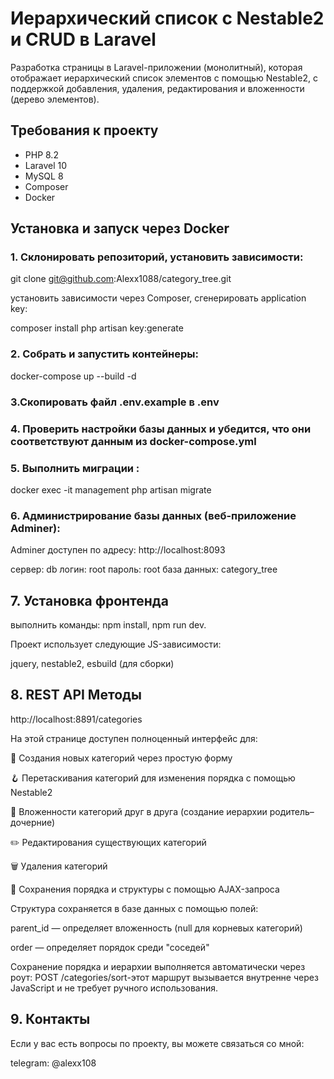 # Иерархический список с Nestable2 и CRUD в Laravel
Разработка страницы в Laravel-приложении (монолитный), которая отображает иерархический список элементов с помощью Nestable2, с поддержкой добавления, удаления, редактирования и вложенности (дерево элементов).

## Требования к проекту

- PHP 8.2
- Laravel 10
- MySQL 8
- Composer
- Docker

## Установка и запуск через Docker

### 1. Склонировать репозиторий, установить зависимости:

git clone git@github.com:Alexx1088/category_tree.git

установить зависимости через Composer, сгенерировать application key:

composer install
php artisan key:generate

### 2.  Собрать и запустить контейнеры:

docker-compose up --build -d

### 3.Скопировать файл .env.example в .env

### 4. Проверить настройки базы данных и убедится, что они соответствуют данным из docker-compose.yml

### 5. Выполнить миграции :

docker exec -it management php artisan migrate 

### 6. Администрирование базы данных (веб-приложение Adminer):

Adminer доступен по адресу: http://localhost:8093

сервер: db
логин: root
пароль: root
база данных: category_tree

## 7. Установка фронтенда

выполнить команды: npm install, npm run dev.

Проект использует следующие JS-зависимости:

jquery, nestable2, esbuild (для сборки)

## 8. REST API Методы

http://localhost:8891/categories 

На этой странице доступен полноценный интерфейс для:

📝 Создания новых категорий через простую форму

🪝 Перетаскивания категорий для изменения порядка с помощью Nestable2

🧩 Вложенности категорий друг в друга (создание иерархии родитель–дочерние)

✏️ Редактирования существующих категорий

🗑️ Удаления категорий

💾 Сохранения порядка и структуры с помощью AJAX-запроса

Структура сохраняется в базе данных с помощью полей:

parent_id — определяет вложенность (null для корневых категорий)

order — определяет порядок среди "соседей"

Сохранение порядка и иерархии выполняется автоматически через роут: POST /categories/sort-этот маршрут вызывается внутренне через JavaScript и не требует ручного использования.

## 9. Контакты

Если у вас есть вопросы по проекту, вы можете связаться со мной:

telegram: @alexx108
